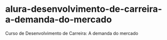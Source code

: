 # alura-desenvolvimento-de-carreira-a-demanda-do-mercado
Curso de Desenvolvimento de Carreira: A demanda do mercado

